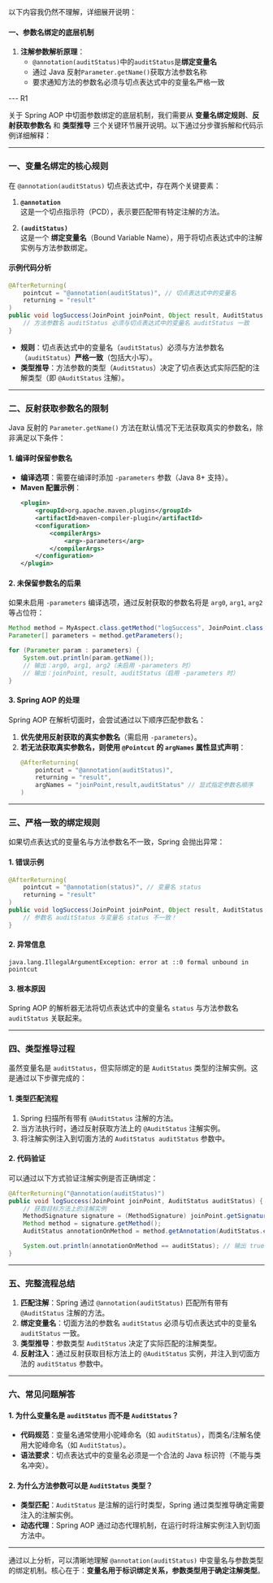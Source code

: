 以下内容我仍然不理解，详细展开说明：

#### 一、参数名绑定的底层机制

1. **注解参数解析原理**：
   - `@annotation(auditStatus)`中的`auditStatus`是**绑定变量名**
   - 通过 Java 反射`Parameter.getName()`获取方法参数名称
   - 要求通知方法的参数名必须与切点表达式中的变量名严格一致

--- R1

关于 Spring AOP 中切面参数绑定的底层机制，我们需要从 **变量名绑定规则**、**反射获取参数名** 和 **类型推导** 三个关键环节展开说明。以下通过分步骤拆解和代码示例详细解释：

---

### 一、变量名绑定的核心规则

在 `@annotation(auditStatus)` 切点表达式中，存在两个关键要素：

1. **`@annotation`**  
   这是一个切点指示符（PCD），表示要匹配带有特定注解的方法。

2. **`(auditStatus)`**  
   这是一个 **绑定变量名**（Bound Variable Name），用于将切点表达式中的注解实例与方法参数绑定。

#### 示例代码分析

```java
@AfterReturning(
    pointcut = "@annotation(auditStatus)", // 切点表达式中的变量名
    returning = "result"
)
public void logSuccess(JoinPoint joinPoint, Object result, AuditStatus auditStatus) {
    // 方法参数名 auditStatus 必须与切点表达式中的变量名 auditStatus 一致
}
```

- **规则**：切点表达式中的变量名（`auditStatus`）必须与方法参数名（`auditStatus`）**严格一致**（包括大小写）。
- **类型推导**：方法参数的类型（`AuditStatus`）决定了切点表达式实际匹配的注解类型（即 `@AuditStatus` 注解）。

---

### 二、反射获取参数名的限制

Java 反射的 `Parameter.getName()` 方法在默认情况下无法获取真实的参数名，除非满足以下条件：

#### 1. 编译时保留参数名

- **编译选项**：需要在编译时添加 `-parameters` 参数（Java 8+ 支持）。
- **Maven 配置示例**：
  ```xml
  <plugin>
      <groupId>org.apache.maven.plugins</groupId>
      <artifactId>maven-compiler-plugin</artifactId>
      <configuration>
          <compilerArgs>
              <arg>-parameters</arg>
          </compilerArgs>
      </configuration>
  </plugin>
  ```

#### 2. 未保留参数名的后果

如果未启用 `-parameters` 编译选项，通过反射获取的参数名将是 `arg0`, `arg1`, `arg2` 等占位符：

```java
Method method = MyAspect.class.getMethod("logSuccess", JoinPoint.class, Object.class, AuditStatus.class);
Parameter[] parameters = method.getParameters();

for (Parameter param : parameters) {
    System.out.println(param.getName());
    // 输出：arg0, arg1, arg2（未启用 -parameters 时）
    // 输出：joinPoint, result, auditStatus（启用 -parameters 时）
}
```

#### 3. Spring AOP 的处理

Spring AOP 在解析切面时，会尝试通过以下顺序匹配参数名：

1. **优先使用反射获取的真实参数名**（需启用 `-parameters`）。
2. **若无法获取真实参数名，则使用 `@Pointcut` 的 `argNames` 属性显式声明**：
   ```java
   @AfterReturning(
       pointcut = "@annotation(auditStatus)",
       returning = "result",
       argNames = "joinPoint,result,auditStatus" // 显式指定参数名顺序
   )
   ```

---

### 三、严格一致的绑定规则

如果切点表达式的变量名与方法参数名不一致，Spring 会抛出异常：

#### 1. 错误示例

```java
@AfterReturning(
    pointcut = "@annotation(status)", // 变量名 status
    returning = "result"
)
public void logSuccess(JoinPoint joinPoint, Object result, AuditStatus auditStatus) {
    // 参数名 auditStatus 与变量名 status 不一致！
}
```

#### 2. 异常信息

```
java.lang.IllegalArgumentException: error at ::0 formal unbound in pointcut
```

#### 3. 根本原因

Spring AOP 的解析器无法将切点表达式中的变量名 `status` 与方法参数名 `auditStatus` 关联起来。

---

### 四、类型推导过程

虽然变量名是 `auditStatus`，但实际绑定的是 `AuditStatus` 类型的注解实例。这是通过以下步骤完成的：

#### 1. 类型匹配流程

1. Spring 扫描所有带有 `@AuditStatus` 注解的方法。
2. 当方法执行时，通过反射获取方法上的 `@AuditStatus` 注解实例。
3. 将注解实例注入到切面方法的 `AuditStatus auditStatus` 参数中。

#### 2. 代码验证

可以通过以下方式验证注解实例是否正确绑定：

```java
@AfterReturning("@annotation(auditStatus)")
public void logSuccess(JoinPoint joinPoint, AuditStatus auditStatus) {
    // 获取目标方法上的注解实例
    MethodSignature signature = (MethodSignature) joinPoint.getSignature();
    Method method = signature.getMethod();
    AuditStatus annotationOnMethod = method.getAnnotation(AuditStatus.class);

    System.out.println(annotationOnMethod == auditStatus); // 输出 true
}
```

---

### 五、完整流程总结

1. **匹配注解**：Spring 通过 `@annotation(auditStatus)` 匹配所有带有 `@AuditStatus` 注解的方法。
2. **绑定变量名**：切面方法的参数名 `auditStatus` 必须与切点表达式中的变量名 `auditStatus` 一致。
3. **类型推导**：参数类型 `AuditStatus` 决定了实际匹配的注解类型。
4. **反射注入**：通过反射获取目标方法上的 `@AuditStatus` 实例，并注入到切面方法的 `auditStatus` 参数中。

---

### 六、常见问题解答

#### 1. 为什么变量名是 `auditStatus` 而不是 `AuditStatus`？

- **代码规范**：变量名通常使用小驼峰命名（如 `auditStatus`），而类名/注解名使用大驼峰命名（如 `AuditStatus`）。
- **语法要求**：切点表达式中的变量名必须是一个合法的 Java 标识符（不能与类名冲突）。

#### 2. 为什么方法参数可以是 `AuditStatus` 类型？

- **类型匹配**：`AuditStatus` 是注解的运行时类型，Spring 通过类型推导确定需要注入的注解实例。
- **动态代理**：Spring AOP 通过动态代理机制，在运行时将注解实例注入到切面方法中。

---

通过以上分析，可以清晰地理解 `@annotation(auditStatus)` 中变量名与参数类型的绑定机制。核心在于：**变量名用于标识绑定关系，参数类型用于确定注解类型**。
